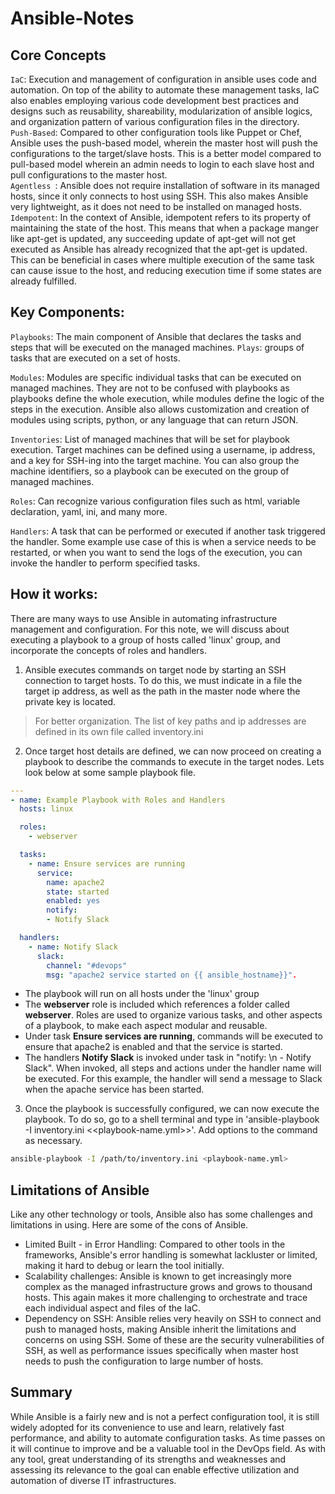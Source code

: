 # Ansible-Notes 
## Core Concepts
`IaC`: Execution and management of configuration in ansible uses code and automation. On top of the ability to automate these management tasks, IaC also enables employing various code development best practices and designs such as reusability, shareability, modularization of ansible logics, and organization pattern of various configuration files in the directory.\
`Push-Based`: Compared to other configuration tools like Puppet or Chef, Ansible uses the push-based model, wherein the master host will push the configurations to the target/slave hosts. This is a better model compared to pull-based model wherein an admin needs to login to each slave host and pull configurations to the master host. \
`Agentless `: Ansible does not require installation of software in its managed hosts, since it only connects to host using SSH. This also makes Ansible very lightweight, as it does not need to be installed on managed hosts.\
`Idempotent`: In the context of Ansible, idempotent refers to its property of maintaining the state of the host. This means that when a package manger like apt-get is updated, any succeeding update of apt-get will not get executed as Ansible has already recognized that the apt-get is updated. This can be beneficial in cases where multiple execution of the same task can cause issue to the host, and reducing execution time if some states are already fulfilled.


## Key Components:

`Playbooks`:  The main component of Ansible that declares the tasks and steps that will be executed on the managed machines.
`Plays`: groups of tasks that are executed on a set of hosts.

`Modules`: Modules are specific individual tasks that can be executed on managed machines. They are not to be confused with playbooks as playbooks define the whole execution, while modules define the logic of the steps in the execution. Ansible also allows customization and creation of modules using scripts, python, or any language that can return JSON.

`Inventories`: List of managed machines that will be set for playbook execution. Target machines can be defined using a username, ip address, and a key for SSH-ing into the target machine. You can also group the machine identifiers, so a playbook can be executed on the group of managed machines. 

`Roles`: Can recognize various configuration files such as html, variable declaration, yaml, ini, and many more.

`Handlers`: A task that can be performed or executed if another task triggered the handler. Some example use case of this is when a service needs to be restarted, or when you want to send the logs of the execution, you can invoke the handler to perform specified tasks.

## How it works:
There are many ways to use Ansible in automating infrastructure management and configuration. For this note, we will discuss about executing a playbook to a group of hosts called 'linux' group, and incorporate the concepts of roles and handlers. 

1. Ansible executes commands on target node by starting an SSH connection to target hosts. To do this, we must indicate in a file the target ip address, as well as the path in the master node where the private key is located.
> For better organization. The list of key paths and ip addresses are defined in its own file called inventory.ini

2. Once target host details are defined, we can now proceed on creating a playbook to describe the commands to execute in the target nodes. Lets look below at some sample playbook file.
``` yaml
---
- name: Example Playbook with Roles and Handlers
  hosts: linux

  roles:
    - webserver

  tasks:
    - name: Ensure services are running
      service:
        name: apache2
        state: started
        enabled: yes
        notify:
        - Notify Slack

  handlers:
    - name: Notify Slack
      slack:
        channel: "#devops"
        msg: "apache2 service started on {{ ansible_hostname}}".
```

  - The playbook will run on all hosts under the 'linux' group
  - The **webserver** role is included which references a folder called **webserver**. Roles are used to organize various tasks, and other aspects of a playbook, to make each aspect modular and reusable.
  - Under task **Ensure services are running**, commands will be executed to ensure that apache2 is enabled and that the service is started. 
  - The handlers **Notify Slack** is invoked under task in "notify: \n - Notify Slack". When invoked, all steps and actions under the handler name will be executed. For this example, the handler will send a message to Slack when the apache service has been started.


3. Once the playbook is successfully configured, we can now execute the playbook. To do so, go to a shell terminal and type in 'ansible-playbook -I inventory.ini <<playbook-name.yml>>'. Add options to the command as necessary.

``` bash
ansible-playbook -I /path/to/inventory.ini <playbook-name.yml>
```


## Limitations of Ansible
Like any other technology or tools, Ansible also has some challenges and limitations in using. Here are some of the cons of Ansible.
- Limited Built - in Error Handling: Compared to other tools in the frameworks, Ansible's error handling is somewhat lackluster or limited, making it hard to debug or learn the tool initially.
- Scalability challenges: Ansible is known to get increasingly more complex as the managed infrastructure grows and grows to thousand hosts. This again makes it more challenging to orchestrate and trace each individual aspect and files of the IaC.
- Dependency on SSH: Ansible relies very heavily on SSH to connect and push to managed hosts, making Ansible inherit the limitations and concerns on using SSH. Some of these are the security vulnerabilities of SSH, as well as performance issues specifically when master host needs to push the configuration to large number of hosts.


## Summary
While Ansible is a fairly new and is not a perfect configuration tool, it is still widely adopted for its convenience to use and learn, relatively fast performance, and ability to automate configuration tasks. As time passes on it will continue to improve and be a valuable tool in the DevOps field. As with any tool, great understanding of its strengths and weaknesses and assessing its relevance to the goal can enable effective utilization and automation of diverse IT infrastructures.
